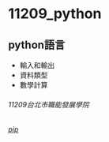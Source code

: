 # 11209_python
## python語言
- 輸入和輸出
- 資料類型
- 數學計算
###### 11209台北市職能發展學院

###### [pip](https://www.maxlist.xyz/2019/07/13/pip-install-python/)
